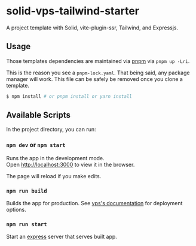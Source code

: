 # solid-vps-tailwind-starter

A project template with Solid, vite-plugin-ssr, Tailwind, and Expressjs.

## Usage

Those templates dependencies are maintained via [pnpm] via `pnpm up -Lri`.

This is the reason you see a `pnpm-lock.yaml`. That being said, any package manager will work. This file can be safely be removed once you clone a template.

```bash
$ npm install # or pnpm install or yarn install
```

## Available Scripts

In the project directory, you can run:

### `npm dev` or `npm start`

Runs the app in the development mode.<br>
Open [http://localhost:3000](http://localhost:3000) to view it in the browser.

The page will reload if you make edits.<br>

### `npm run build`

Builds the app for production. See [vps's documentation][vps-deploy] for deployment options.

### `npm run start`

Start an [express] server that serves built app.

[pnpm]: https://pnpm.io
[vps-deploy]: https://vite-plugin-ssr.com/deploy
[express]: https://expressjs.com/
